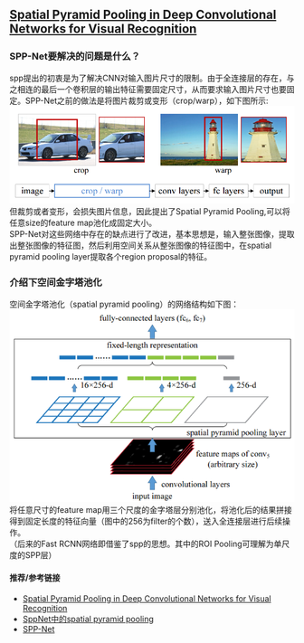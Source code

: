
## [Spatial Pyramid Pooling in Deep Convolutional Networks for Visual Recognition](https://arxiv.org/abs/1406.4729)
### SPP-Net要解决的问题是什么？
spp提出的初衷是为了解决CNN对输入图片尺寸的限制。由于全连接层的存在，与之相连的最后一个卷积层的输出特征需要固定尺寸，从而要求输入图片尺寸也要固定。SPP-Net之前的做法是将图片裁剪或变形（crop/warp），如下图所示:
![spp-net](sources/spp-net1.png)  
但裁剪或者变形，会损失图片信息，因此提出了Spatial Pyramid Pooling,可以将任意size的feature map池化成固定大小。  
SPP-Net对这些网络中存在的缺点进行了改进，基本思想是，输入整张图像，提取出整张图像的特征图，然后利用空间关系从整张图像的特征图中，在spatial pyramid pooling layer提取各个region proposal的特征。  

### 介绍下空间金字塔池化
空间金字塔池化（spatial pyramid pooling）的网络结构如下图：
![spp](sources/spp-net2.png)  
将任意尺寸的feature map用三个尺度的金字塔层分别池化，将池化后的结果拼接得到固定长度的特征向量（图中的256为filter的个数），送入全连接层进行后续操作。  
（后来的Fast RCNN网络即借鉴了spp的思想。其中的ROI Pooling可理解为单尺度的SPP层）

#### 推荐/参考链接
- [Spatial Pyramid Pooling in Deep Convolutional Networks for Visual Recognition](https://arxiv.org/abs/1406.4729)
- [SppNet中的spatial pyramid pooling](https://www.jianshu.com/p/884c2828cd8e)
- [SPP-Net](https://www.jianshu.com/p/b2fa1df5e982)
